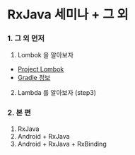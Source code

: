 # RxJava 세미나 + 그 외

### 1. 그 외 먼저

1. Lombok 을 알아보자

- [Project Lombok](https://projectlombok.org/)
- [Gradle 정보](http://search.maven.org/#artifactdetails%7Corg.projectlombok%7Clombok%7C1.16.14%7Cjar)

2. Lambda 를 알아보자 (step3)

### 2. 본 편

1. RxJava
2. Android + RxJava
3. Android + RxJava + RxBinding
